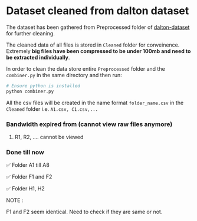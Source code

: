 # Dataset cleaned from dalton dataset

The dataset has been gathered from Preprocessed folder of [dalton-dataset](https://github.com/prasenjit52282/dalton-dataset/tree/main/Processed) for further cleaning.

The cleaned data of all files is stored in `Cleaned` folder for conveinence. Extremely **big files have been compressed to be under 100mb and need to be extracted individually**.

In order to clean the data store entire `Preprocessed` folder and the `combiner.py` in the same directory and then run:

```bash
# Ensure python is installed
python combiner.py
```

All the csv files will be created in the name format `folder_name.csv` in the `Cleaned` folder i.e. `A1.csv, C1.csv,...`


### Bandwidth expired from (cannot view raw files anymore)

1. R1, R2, .... cannot be viewed


### Done till now

✅ Folder A1 till A8

✅ Folder F1 and F2

✅ Folder H1, H2

NOTE :

F1 and F2 seem identical. Need to check if they are same or not.